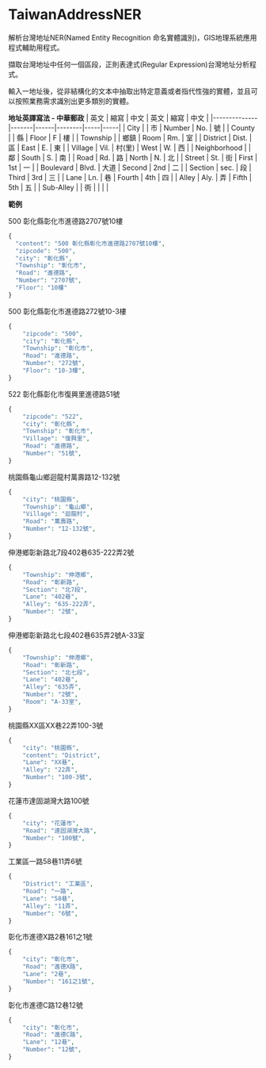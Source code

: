 # TaiwanAddressNER
解析台灣地址NER(Named Entity Recognition 命名實體識別)，GIS地理系統應用程式輔助用程式。

擷取台灣地址中任何一個區段，正則表達式(Regular Expression)台灣地址分析程式。

輸入一地址後，從非結構化的文本中抽取出特定意義或者指代性強的實體，並且可以按照業務需求識別出更多類別的實體。

<b>地址英譯寫法 - 中華郵政</b>
| 英文           | 縮寫    | 中文   | 英文     | 縮寫  | 中文  |
|--------------|-------|------|--------|-----|-----|
| City         |       | 市    | Number | No. | 號   |
| County       |       | 縣    | Floor  | F   | 樓   |
| Township     |       | 鄉鎮   | Room   | Rm. | 室   |
| District     | Dist. | 區    | East   | E.  | 東   |
| Village      | Vil.  | 村(里) | West   | W.  | 西   |
| Neighborhood |       | 鄰    | South  | S.  | 南   |
| Road         | Rd.   | 路    | North  | N.  | 北   |
| Street       | St.   | 街    | First  | 1st | 一   |
| Boulevard    | Blvd. | 大道   | Second | 2nd | 二   |
| Section      | sec.  | 段    | Third  | 3rd | 三   |
| Lane         | Ln.   | 巷    | Fourth | 4th | 四   |
| Alley        | Aly.  | 弄    | Fifth  | 5th | 五   |
| Sub-Alley    |       | 衖    |        |     |     |




<b>範例</b>


500 彰化縣彰化市進德路2707號10樓
```php
{
  "content": "500 彰化縣彰化市進德路2707號10樓",
  "zipcode": "500",
  "city": "彰化縣",
  "Township": "彰化市",
  "Road": "進德路",
  "Number": "2707號",
  "Floor": "10樓"
}
```
500 彰化縣彰化市進德路272號10-3樓
```php
{
    "zipcode": "500",
    "city": "彰化縣",
    "Township": "彰化市",
    "Road": "進德路",
    "Number": "272號",
    "Floor": "10-3樓",
}
```
522 彰化縣彰化市復興里進德路51號
```php
{
    "zipcode": "522",
    "city": "彰化縣",
    "Township": "彰化市",
    "Village": "復興里",
    "Road": "進德路",
    "Number": "51號",
}
```
桃園縣龜山鄉迴龍村萬壽路12-132號
```php
{
    "city": "桃園縣",
    "Township": "龜山鄉",
    "Village": "迴龍村",
    "Road": "萬壽路",
    "Number": "12-132號",
}
```
伸港鄉彰新路北7段402巷635-222弄2號
```php
{
    "Township": "伸港鄉",
    "Road": "彰新路",
    "Section": "北7段",
    "Lane": "402巷",
    "Alley": "635-222弄",
    "Number": "2號",
}
```
伸港鄉彰新路北七段402巷635弄2號A-33室
```php
{
    "Township": "伸港鄉",
    "Road": "彰新路",
    "Section": "北七段",
    "Lane": "402巷",
    "Alley": "635弄",
    "Number": "2號",
    "Room": "A-33室",
}
```

桃園縣XX區XX巷22弄100-3號
```php
{
    "city": "桃園縣",
    "content": "District",
    "Lane": "XX巷",
    "Alley": "22弄",
    "Number": "100-3號",
}
```

花蓮市達固湖灣大路100號
```php
{
    "city": "花蓮市",
    "Road": "達固湖灣大路",
    "Number": "100號",
}
```
工業區一路58巷11弄6號
```php
{
    "District": "工業區",
    "Road": "一路",
    "Lane": "58巷",
    "Alley": "11弄",
    "Number": "6號",
}
```

彰化市進德X路2巷161之1號
```php
{
    "city": "彰化市",
    "Road": "進德X路",
    "Lane": "2巷",
    "Number": "161之1號",
}
```
彰化市進德C路12巷12號
```php
{
    "city": "彰化市",
    "Road": "進德C路",
    "Lane": "12巷",
    "Number": "12號",
}
```
